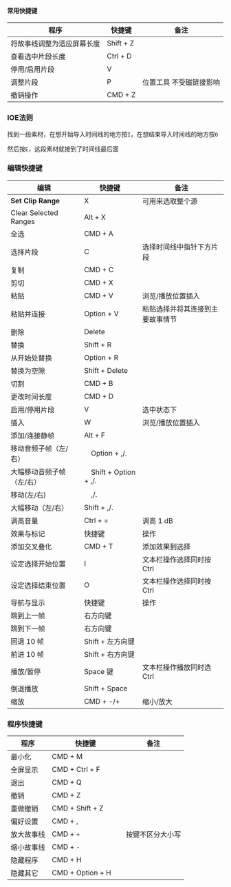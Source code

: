 #### 常用快捷键
程序	|快捷键	|备注
---|---|---
将故事线调整为适应屏幕长度|Shift + Z
查看选中片段长度|Ctrl + D
停用/启用片段| V
调整片段|P|位置工具 不受磁链接影响
撤销操作|CMD + Z

### IOE法则
找到一段素材，在想开始导入时间线的地方按`I`，在想结束导入时间线的地方按`O`

然后按`E`，这段素材就接到了时间线最后面

### 编辑快捷键
编辑|快捷键|备注
---|---|---
**Set Clip Range** | X | 可用来选取整个源
Clear Selected Ranges | Alt + X |
全选|CMD + A
选择片段|C|选择时间线中指针下方片段
复制|CMD + C
剪切|CMD + X
粘贴|CMD + V|浏览/播放位置插入
粘贴并连接|Option + V|粘贴选择并将其连接到主要故事情节
删除|Delete
替换|Shift + R
从开始处替换|Option + R
替换为空隙|Shift + Delete
切割|CMD + B
更改时间长度|CMD + D
启用/停用片段|V　|选中状态下
插入|W　|浏览/播放位置插入
添加/连接静帧|Alt + F
移动音频子帧（左/右）|　Option + ,/.|
大幅移动音频子帧（左/右）|　Shift + Option + ,/.|
移动(左/右)|　,/.|
大幅移动（左/右）|Shift + ,/.　|
调高音量　|Ctrl + =　|调高 1 dB
效果与标记|快捷键|操作
添加交叉叠化|CMD + T|添加效果到选择
设定选择开始位置|I|文本栏操作选择同时按 Ctrl
设定选择结束位置|O|文本栏操作选择同时按 Ctrl
导航与显示|快捷键|操作
跳到上一帧|右方向键
跳到下一帧|右方向键
回退 10 帧|Shift + 左方向键
前进 10 帧|Shift + 右方向键
播放/暂停|Space 键|文本栏操作播放同时选 Ctrl
倒退播放|Shift + Space
缩放|CMD + -/+|缩小/放大

### 程序快捷键
程序|快捷键|备注
---|---|---
最小化	|CMD + M
全屏显示	|CMD + Ctrl + F
退出	|CMD + Q　	　
撤销	|CMD + Z　	　
重做撤销	|CMD + Shift + Z　	　
偏好设置	|CMD + ,
放大故事线|CMD + `+`|按键不区分大小写
缩小故事线|CMD + `-`
隐藏程序	|CMD + H	 |
隐藏其它	|CMD + Option + H
